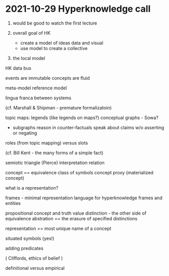 # 2021-10-29   Hyperknowledge call

1. would be good to watch the first lecture

2. overall goal of HK
   - create a model of ideas
	 data and visual
   - use model to create a collective 
   
3. the local model

HK data bus

events are immutable
concepts are fluid

meta-model
reference model

lingua franca between systems

(cf. Marshall & Shipman - premature formalizatoin)

topic maps: legends (like legends on maps?)
conceptual graphs - Sowa?
  - subgraphs
reason in counter-factuals
speak about claims w/o asserting or negating

roles (from topic mapping) versus slots

(cf. Bill Kent - the many forms of a simple fact)

semiotic triangle (Pierce)
interpretation relation

concept == equivalence class of symbols
concept proxy (materialized concept)

what is a representation?

frames - minimal representation language for hyperknowledge
frames and entities

propositional concept and truth value
distinction - the other side of equivalence
abstration == the erasure of specified distinctions

representation == most unique name of a concept

situated symbols (yes!)

adding predicates


( Cliffords, ethics of belief )

definitional versus empirical

